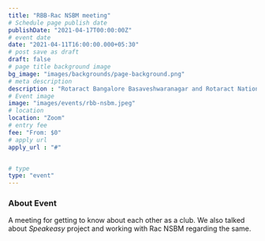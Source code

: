 ```yaml
---
title: "RBB-Rac NSBM meeting"
# Schedule page publish date
publishDate: "2021-04-17T00:00:00Z"
# event date
date: "2021-04-11T16:00:00.000+05:30"
# post save as draft
draft: false
# page title background image
bg_image: "images/backgrounds/page-background.png"
# meta description
description : "Rotaract Bangalore Basaveshwaranagar and Rotaract National School of Business Management, Sri Lanka"
# Event image
image: "images/events/rbb-nsbm.jpeg"
# location
location: "Zoom"
# entry fee
fee: "From: $0"
# apply url
apply_url : "#"


# type
type: "event"
---
```


### About Event
A meeting for getting to know about each other as a club. We also talked about _Speakeasy_ project and working with Rac NSBM regarding the same.